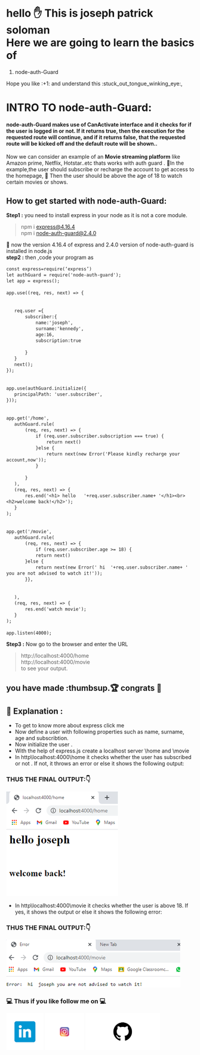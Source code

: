 # hello :raised_hand: This is joseph patrick soloman<br> Here we are going to learn the basics of 
<ol>
<li>node-auth-Guard</li>
</ol>
Hope you like :+1: and understand this :stuck_out_tongue_winking_eye:,


# 	INTRO TO node-auth-Guard:
#### node-auth-Guard makes use of CanActivate interface and it checks for if the user is logged in or not. If it returns true, then the execution for the requested route will continue, and if it returns false, that the requested route will be kicked off and the default route will be shown..
Now we can consider an example of an <b>Movie streaming platform</b> like Amazon prime, Netflix, Hotstar..etc thats works with auth guard .
:key:In the example,the user should subscribe or recharge the account to get access to the homepage,
:key: Then the user should be above the age of  18 to watch certain movies or shows.
## How to get started with node-auth-Guard:
  **Step1 :** you need to install express in your node as it is not a core module.
   
   > npm i express@4.16.4 <br>
   > npm i node-auth-guard@2.4.0 <br>
 
:pill: now the version 4.16.4 of express and 2.4.0 version of node-auth-guard  is installed in node.js<br>
**step2 :** then ,code your program as <br>

 ````` 
 const express=require(‘express’)
let authGuard = require('node-auth-guard');
let app = express();
 
app.use((req, res, next) => {
 
    
    req.user ={
        subscriber:{
            name:'joseph',
            surname:'kennedy',
            age:16,
            subscription:true

        }
    }
    next();
});
 

app.use(authGuard.initialize({
    principalPath: 'user.subscriber',
}));
 

app.get('/home',
    authGuard.rule(
        (req, res, next) => {
            if (req.user.subscriber.subscription === true) {
                return next()
            }else {
                return next(new Error('Please kindly recharge your account,now'));
            }
 
        }
    ),
    (req, res, next) => {
        res.end('<h1> hello   '+req.user.subscriber.name+ '</h1><br><h2>welcome back!</h2>');
    }
);
 

app.get('/movie',
    authGuard.rule(
        (req, res, next) => {
            if (req.user.subscriber.age >= 18) {
            return next()
        }else {
            return next(new Error(' hi  '+req.user.subscriber.name+ ' you are not advised to watch it!'));
        }},
       
        
    ),
    (req, res, next) => {
        res.end('watch movie');
    }
);
 
app.listen(4000);
 `````
   **Step3 :** Now go to  the browser and enter the URL
>http://localhost:4000/home <br>
>http://localhost:4000/movie <br>
   to see your output.
   
   ## you have made :thumbsup.:trophy:  congrats :raised_hands:

 ## :memo: Explanation :
 * To get to know more about express click me
* Now define a user  with following properties such as name, surname, age and subscribtion.
* Now initialize the user .
* With the help of express.js create a localhost server \home and \movie
* In http\\localhost:4000\home
     it checks whether the user has subscribed or not . If not, it throws an error or else it shows the following output: <br> 
### THUS THE FINAL OUTPUT::point_down:
<img src="https://github.com/catherinekennedy/images/blob/main/home%20.png" >

* In http\\localhost:4000\movie
    it checks whether the user is above 18. If yes, it shows the output  or else it shows the following error: <br> 
    
### THUS THE FINAL OUTPUT::point_down:
<img src="https://github.com/catherinekennedy/images/blob/main/ErrorGoogle%20Chrome%20.png" >

### :computer: Thus if you like follow me on  :computer:<br>

 <a href="https://www.linkedin.com/in/catherine-robin-kennedy"><img width="100px" height="100px" src="https://github.com/catherinekennedy/images/blob/main/linkedin.png"></a>
<a href="https://www.instagram.com/cather_ine_kenny"><img  height="100px" src="https://github.com/catherinekennedy/images/blob/main/insta.jpg"></a>
 <a href="https://github.com/catherinekennedy"><img  height="100px" src="https://github.com/catherinekennedy/images/blob/main/github.png"></a>


 
